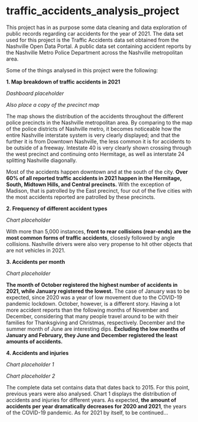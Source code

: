 # traffic_accidents_analysis_project
This project has in as purpose some data cleaning and data exploration of public records regarding car accidents for the year of 2021. The data set used for this project is the Traffic Accidents data set obtained from the Nashville Open Data Portal. A public data set containing accident reports by the Nashville Metro Police Department across the Nashville metropolitan area.

Some of the things analysed in this project were the following:
    
**1. Map breakdown of traffic accidents in 2021**

_Dashboard placeholder_

_Also place a copy of the precinct map_

The map shows the distribution of the accidents throughout the different police precincts in the Nashville metropolitan area. By comparing to the map of the police districts of Nashville metro, it becomes noticeable how the entire Nashville interstate system is very clearly displayed; and that the further it is from Downtown Nashville, the less common it is for accidents to be outside of a freeway. Intestate 40 is very clearly shown crossing through the west precinct and continuing onto Hermitage, as well as interstate 24 splitting Nashville diagonally.

Most of the accidents happen downtown and at the south of the city. __Over 60% of all reported traffic accidents in 2021 happen in the Hermitage, South, Midtown Hills, and Central precincts.__ With the exception of Madison, that is patrolled by the East precinct, four out of the five cities with the most accidents reported are patrolled by these precincts.

**2. Frequency of different accident types**

_Chart placeholder_

With more than 5,000 instances, **front to rear collisions (rear-ends) are the most common forms of traffic accidents**, closesly followed by angle collisions. Nashville drivers were also very propense to hit other objects that are not vehicles in 2021.

**3. Accidents per month**

_Chart placeholder_

**The month of October registered the highest number of accidents in 2021, while January registered the lowest.** The case of January was to be expected, since 2020 was a year of low movement due to the COVID-19 pandemic lockdown. October, however, is a different story. Having a lot more accident reports than the following months of November and December, considering that many people travel around to be with their families for Thanksgiving and Christmas, respectively. December and the summer month of June are interesting dips. **Excluding the low months of January and February, they June and December registered the least amounts of accidents.**

**4. Accidents and injuries**

_Chart placeholder 1_

_Chart placeholder 2_

The complete data set contains data that dates back to 2015. For this point, previous years were also analysed. Chart 1 displays the distribution of accidents and injuries for different years. As expected, **the amount of accidents per year dramatically decreases for 2020 and 2021**, the years of the COVID-19 pandemic. As for 2021 by itself, to be continued...
